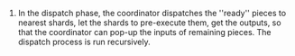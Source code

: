 1. In the dispatch phase, the coordinator dispatches the ''ready'' pieces to nearest shards, let the shards to pre-execute them,
get the outputs, so that the coordinator can pop-up the inputs of remaining pieces.
The dispatch process is run recursively.   